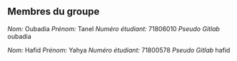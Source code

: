 ## Membres du groupe

*Nom:* Oubadia
*Prénom:* Tanel
*Numéro étudiant:* 71806010
*Pseudo Gitlab* oubadia

*Nom:* Hafid
*Prénom:* Yahya
*Numéro étudiant:* 71800578
*Pseudo Gitlab* hafid
